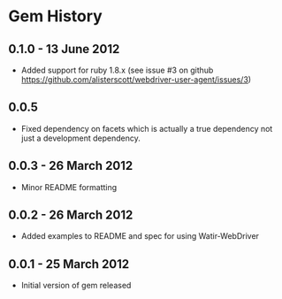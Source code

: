 # Gem History

## 0.1.0 - 13 June 2012

* Added support for ruby 1.8.x (see issue #3 on github https://github.com/alisterscott/webdriver-user-agent/issues/3)

## 0.0.5

* Fixed dependency on facets which is actually a true dependency not just a development dependency.

## 0.0.3 - 26 March 2012

* Minor README formatting

## 0.0.2 - 26 March 2012

* Added examples to README and spec for using Watir-WebDriver

## 0.0.1 - 25 March 2012

* Initial version of gem released